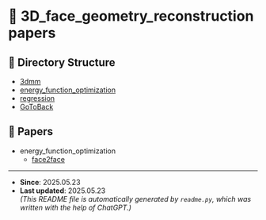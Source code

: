 # 📁 3D_face_geometry_reconstruction papers

## 📂 Directory Structure
- [3dmm](3dmm/README.md)
- [energy_function_optimization](energy_function_optimization/README.md)
- [regression](regression/README.md)
- [GoToBack](../README.md)

## 📄 Papers
- energy_function_optimization
  - [face2face](energy_function_optimization/face2face.md)


---
- **Since**: 2025.05.23  
- **Last updated**: 2025.05.23  
_(This README file is automatically generated by `readme.py`, which was written with the help of ChatGPT.)_
